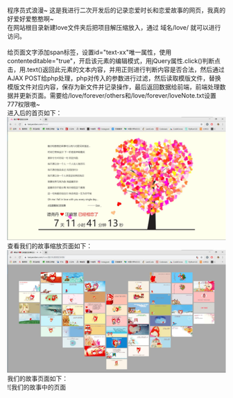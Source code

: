 程序员式浪漫~ 这是我进行二次开发后的记录恋爱时长和恋爱故事的网页，我真的好爱好爱憨憨啊~<br>
在网站根目录新建love文件夹后把项目解压缩放入，通过 域名/love/ 就可以进行访问。<br><br>
给页面文字添加span标签，设置id="text-xx"唯一属性，使用contenteditable="true"，开启该元素的编辑模式，用jQuery属性.click()判断点击，用.text()返回此元素的文本内容，并用正则进行判断内容是否合法，然后通过AJAX POST给php处理，php对传入的参数进行过滤，然后读取模版文件，替换模版文件对应内容，保存为新文件并记录操作，最后返回数据给前端，前端处理数据并更新页面。需要给/love/forever/others和/love/forever/loveNote.txt设置777权限嗷~<br>
进入后的首页如下：<br>
![恋爱树首页](/img/love.jpg)
查看我们的故事缩放页面如下：<br>
![我们的故事缩放页面](/img/heart.jpg)
我们的故事页面如下：<br>
![我们的故事中的页面
